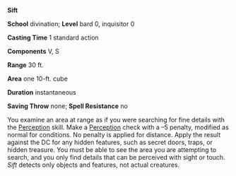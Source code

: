  **Sift**

**School** divination; **Level** bard 0, inquisitor 0

**Casting Time** 1 standard action

**Components** V, S

**Range** 30 ft.

**Area** one 10-ft. cube

**Duration** instantaneous

**Saving Throw** none; **Spell Resistance** no

You examine an area at range as if you were searching for fine details with the [Perception](../../skills/perception.html#_perception) skill. Make a [Perception](../../skills/perception.html#_perception) check with a –5 penalty, modified as normal for conditions. No penalty is applied for distance. Apply the result against the DC for any hidden features, such as secret doors, traps, or hidden treasure. You must be able to see the area you are attempting to search, and you only find details that can be perceived with sight or touch. _Sift_ detects only objects and features, not actual creatures.


